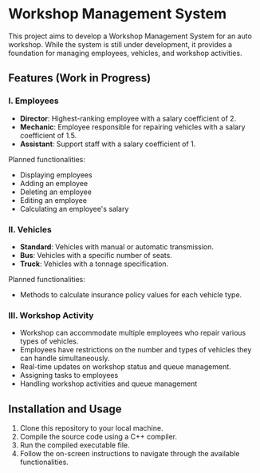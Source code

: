 # Workshop Management System

This project aims to develop a Workshop Management System for an auto workshop. While the system is still under development, it provides a foundation for managing employees, vehicles, and workshop activities.

## Features (Work in Progress)

### I. Employees
- **Director**: Highest-ranking employee with a salary coefficient of 2.
- **Mechanic**: Employee responsible for repairing vehicles with a salary coefficient of 1.5.
- **Assistant**: Support staff with a salary coefficient of 1.

Planned functionalities:
- Displaying employees
- Adding an employee
- Deleting an employee
- Editing an employee
- Calculating an employee's salary

### II. Vehicles
- **Standard**: Vehicles with manual or automatic transmission.
- **Bus**: Vehicles with a specific number of seats.
- **Truck**: Vehicles with a tonnage specification.

Planned functionalities:
- Methods to calculate insurance policy values for each vehicle type.

### III. Workshop Activity
- Workshop can accommodate multiple employees who repair various types of vehicles.
- Employees have restrictions on the number and types of vehicles they can handle simultaneously.
- Real-time updates on workshop status and queue management.
- Assigning tasks to employees
- Handling workshop activities and queue management

## Installation and Usage

1. Clone this repository to your local machine.
2. Compile the source code using a C++ compiler.
3. Run the compiled executable file.
4. Follow the on-screen instructions to navigate through the available functionalities.

